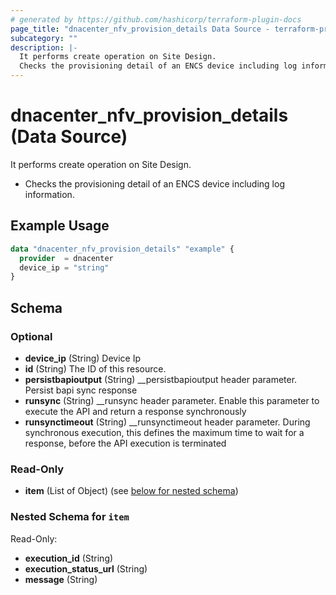```yaml
---
# generated by https://github.com/hashicorp/terraform-plugin-docs
page_title: "dnacenter_nfv_provision_details Data Source - terraform-provider-dnacenter"
subcategory: ""
description: |-
  It performs create operation on Site Design.
  Checks the provisioning detail of an ENCS device including log information.
---
```


# dnacenter_nfv_provision_details (Data Source)

It performs create operation on Site Design.

- Checks the provisioning detail of an ENCS device including log information.

## Example Usage

```terraform
data "dnacenter_nfv_provision_details" "example" {
  provider  = dnacenter
  device_ip = "string"
}
```

<!-- schema generated by tfplugindocs -->
## Schema

### Optional

- **device_ip** (String) Device Ip
- **id** (String) The ID of this resource.
- **persistbapioutput** (String) __persistbapioutput header parameter. Persist bapi sync response
- **runsync** (String) __runsync header parameter. Enable this parameter to execute the API and return a response synchronously
- **runsynctimeout** (String) __runsynctimeout header parameter. During synchronous execution, this defines the maximum time to wait for a response, before the API execution is terminated

### Read-Only

- **item** (List of Object) (see [below for nested schema](#nestedatt--item))

<a id="nestedatt--item"></a>
### Nested Schema for `item`

Read-Only:

- **execution_id** (String)
- **execution_status_url** (String)
- **message** (String)


